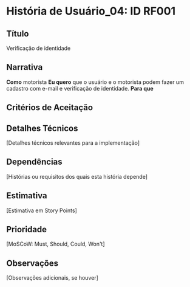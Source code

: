 # História de Usuário_04: ID RF001

## Título
Verificação de identidade

## Narrativa

**Como** motorista
**Eu quero** que o usuário e o motorista podem fazer um cadastro com e-mail e verificação de identidade.
**Para que**

## Critérios de Aceitação

## Detalhes Técnicos

[Detalhes técnicos relevantes para a implementação]

## Dependências

[Histórias ou requisitos dos quais esta história depende]

## Estimativa

[Estimativa em Story Points]

## Prioridade

[MoSCoW: Must, Should, Could, Won't]

## Observações

[Observações adicionais, se houver]
